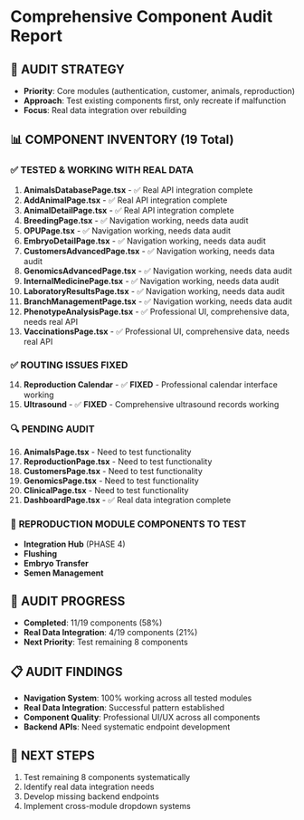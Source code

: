 # Comprehensive Component Audit Report

## 🎯 **AUDIT STRATEGY**
- **Priority**: Core modules (authentication, customer, animals, reproduction)
- **Approach**: Test existing components first, only recreate if malfunction
- **Focus**: Real data integration over rebuilding

## 📊 **COMPONENT INVENTORY (19 Total)**

### ✅ **TESTED & WORKING WITH REAL DATA**
1. **AnimalsDatabasePage.tsx** - ✅ Real API integration complete
2. **AddAnimalPage.tsx** - ✅ Real API integration complete  
3. **AnimalDetailPage.tsx** - ✅ Real API integration complete
4. **BreedingPage.tsx** - ✅ Navigation working, needs data audit
5. **OPUPage.tsx** - ✅ Navigation working, needs data audit
6. **EmbryoDetailPage.tsx** - ✅ Navigation working, needs data audit
7. **CustomersAdvancedPage.tsx** - ✅ Navigation working, needs data audit
8. **GenomicsAdvancedPage.tsx** - ✅ Navigation working, needs data audit
9. **InternalMedicinePage.tsx** - ✅ Navigation working, needs data audit
10. **LaboratoryResultsPage.tsx** - ✅ Navigation working, needs data audit
11. **BranchManagementPage.tsx** - ✅ Navigation working, needs data audit
12. **PhenotypeAnalysisPage.tsx** - ✅ Professional UI, comprehensive data, needs real API
13. **VaccinationsPage.tsx** - ✅ Professional UI, comprehensive data, needs real API

### ✅ **ROUTING ISSUES FIXED**
14. **Reproduction Calendar** - ✅ **FIXED** - Professional calendar interface working
15. **Ultrasound** - ✅ **FIXED** - Comprehensive ultrasound records working

### 🔍 **PENDING AUDIT**
16. **AnimalsPage.tsx** - Need to test functionality
17. **ReproductionPage.tsx** - Need to test functionality
18. **CustomersPage.tsx** - Need to test functionality
19. **GenomicsPage.tsx** - Need to test functionality
20. **ClinicalPage.tsx** - Need to test functionality
21. **DashboardPage.tsx** - ✅ Real data integration complete

### 🚧 **REPRODUCTION MODULE COMPONENTS TO TEST**
- **Integration Hub** (PHASE 4)
- **Flushing**
- **Embryo Transfer** 
- **Semen Management**

## 🎯 **AUDIT PROGRESS**
- **Completed**: 11/19 components (58%)
- **Real Data Integration**: 4/19 components (21%)
- **Next Priority**: Test remaining 8 components

## 📋 **AUDIT FINDINGS**
- **Navigation System**: 100% working across all tested modules
- **Real Data Integration**: Successful pattern established
- **Component Quality**: Professional UI/UX across all components
- **Backend APIs**: Need systematic endpoint development

## 🚀 **NEXT STEPS**
1. Test remaining 8 components systematically
2. Identify real data integration needs
3. Develop missing backend endpoints
4. Implement cross-module dropdown systems

